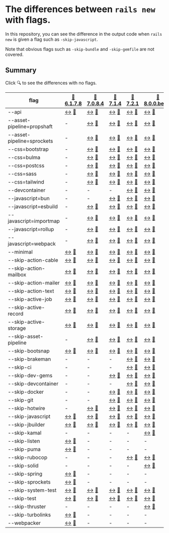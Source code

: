 # The differences between `rails new` with flags.

In this repository, you can see the difference in the output code when `rails new` is given a flag such as `-skip-javascript`.

Note that obvious flags such as `-skip-bundle` and `-skip-gemfile` are not covered.

## Summary

Click 🔍 to see the differences with no flags.

| flag | [🔎 6.1.7.8](https://github.com/snaka/rails_new_flags/tree/6.1.7.8) | [🔎 7.0.8.4](https://github.com/snaka/rails_new_flags/tree/7.0.8.4) | [🔎 7.1.4](https://github.com/snaka/rails_new_flags/tree/7.1.4) | [🔎 7.2.1](https://github.com/snaka/rails_new_flags/tree/7.2.1) | [🔎 8.0.0.beta1](https://github.com/snaka/rails_new_flags/tree/8.0.0.beta1) |
| --- | --- | --- | --- | --- | --- |
| --api | [↔️](https://github.com/snaka/rails_new_flags/compare/6.1.7.8..6.1.7.8-api)  [🔎](https://github.com/snaka/rails_new_flags/tree/6.1.7.8)| [↔️](https://github.com/snaka/rails_new_flags/compare/7.0.8.4..7.0.8.4-api)  [🔎](https://github.com/snaka/rails_new_flags/tree/7.0.8.4)| [↔️](https://github.com/snaka/rails_new_flags/compare/7.1.4..7.1.4-api)  [🔎](https://github.com/snaka/rails_new_flags/tree/7.1.4)| [↔️](https://github.com/snaka/rails_new_flags/compare/7.2.1..7.2.1-api)  [🔎](https://github.com/snaka/rails_new_flags/tree/7.2.1)| [↔️](https://github.com/snaka/rails_new_flags/compare/8.0.0.beta1..8.0.0.beta1-api)  [🔎](https://github.com/snaka/rails_new_flags/tree/8.0.0.beta1)|
| --asset-pipeline=propshaft | -  | [↔️](https://github.com/snaka/rails_new_flags/compare/7.0.8.4..7.0.8.4-asset-pipeline-propshaft)  [🔎](https://github.com/snaka/rails_new_flags/tree/7.0.8.4)| [↔️](https://github.com/snaka/rails_new_flags/compare/7.1.4..7.1.4-asset-pipeline-propshaft)  [🔎](https://github.com/snaka/rails_new_flags/tree/7.1.4)| [↔️](https://github.com/snaka/rails_new_flags/compare/7.2.1..7.2.1-asset-pipeline-propshaft)  [🔎](https://github.com/snaka/rails_new_flags/tree/7.2.1)| [↔️](https://github.com/snaka/rails_new_flags/compare/8.0.0.beta1..8.0.0.beta1-asset-pipeline-propshaft)  [🔎](https://github.com/snaka/rails_new_flags/tree/8.0.0.beta1)|
| --asset-pipeline=sprockets | -  | [↔️](https://github.com/snaka/rails_new_flags/compare/7.0.8.4..7.0.8.4-asset-pipeline-sprockets)  [🔎](https://github.com/snaka/rails_new_flags/tree/7.0.8.4)| [↔️](https://github.com/snaka/rails_new_flags/compare/7.1.4..7.1.4-asset-pipeline-sprockets)  [🔎](https://github.com/snaka/rails_new_flags/tree/7.1.4)| [↔️](https://github.com/snaka/rails_new_flags/compare/7.2.1..7.2.1-asset-pipeline-sprockets)  [🔎](https://github.com/snaka/rails_new_flags/tree/7.2.1)| [↔️](https://github.com/snaka/rails_new_flags/compare/8.0.0.beta1..8.0.0.beta1-asset-pipeline-sprockets)  [🔎](https://github.com/snaka/rails_new_flags/tree/8.0.0.beta1)|
| --css=bootstrap | -  | [↔️](https://github.com/snaka/rails_new_flags/compare/7.0.8.4..7.0.8.4-css-bootstrap)  [🔎](https://github.com/snaka/rails_new_flags/tree/7.0.8.4)| [↔️](https://github.com/snaka/rails_new_flags/compare/7.1.4..7.1.4-css-bootstrap)  [🔎](https://github.com/snaka/rails_new_flags/tree/7.1.4)| [↔️](https://github.com/snaka/rails_new_flags/compare/7.2.1..7.2.1-css-bootstrap)  [🔎](https://github.com/snaka/rails_new_flags/tree/7.2.1)| [↔️](https://github.com/snaka/rails_new_flags/compare/8.0.0.beta1..8.0.0.beta1-css-bootstrap)  [🔎](https://github.com/snaka/rails_new_flags/tree/8.0.0.beta1)|
| --css=bulma | -  | [↔️](https://github.com/snaka/rails_new_flags/compare/7.0.8.4..7.0.8.4-css-bulma)  [🔎](https://github.com/snaka/rails_new_flags/tree/7.0.8.4)| [↔️](https://github.com/snaka/rails_new_flags/compare/7.1.4..7.1.4-css-bulma)  [🔎](https://github.com/snaka/rails_new_flags/tree/7.1.4)| [↔️](https://github.com/snaka/rails_new_flags/compare/7.2.1..7.2.1-css-bulma)  [🔎](https://github.com/snaka/rails_new_flags/tree/7.2.1)| [↔️](https://github.com/snaka/rails_new_flags/compare/8.0.0.beta1..8.0.0.beta1-css-bulma)  [🔎](https://github.com/snaka/rails_new_flags/tree/8.0.0.beta1)|
| --css=postcss | -  | [↔️](https://github.com/snaka/rails_new_flags/compare/7.0.8.4..7.0.8.4-css-postcss)  [🔎](https://github.com/snaka/rails_new_flags/tree/7.0.8.4)| [↔️](https://github.com/snaka/rails_new_flags/compare/7.1.4..7.1.4-css-postcss)  [🔎](https://github.com/snaka/rails_new_flags/tree/7.1.4)| [↔️](https://github.com/snaka/rails_new_flags/compare/7.2.1..7.2.1-css-postcss)  [🔎](https://github.com/snaka/rails_new_flags/tree/7.2.1)| [↔️](https://github.com/snaka/rails_new_flags/compare/8.0.0.beta1..8.0.0.beta1-css-postcss)  [🔎](https://github.com/snaka/rails_new_flags/tree/8.0.0.beta1)|
| --css=sass | -  | [↔️](https://github.com/snaka/rails_new_flags/compare/7.0.8.4..7.0.8.4-css-sass)  [🔎](https://github.com/snaka/rails_new_flags/tree/7.0.8.4)| [↔️](https://github.com/snaka/rails_new_flags/compare/7.1.4..7.1.4-css-sass)  [🔎](https://github.com/snaka/rails_new_flags/tree/7.1.4)| [↔️](https://github.com/snaka/rails_new_flags/compare/7.2.1..7.2.1-css-sass)  [🔎](https://github.com/snaka/rails_new_flags/tree/7.2.1)| [↔️](https://github.com/snaka/rails_new_flags/compare/8.0.0.beta1..8.0.0.beta1-css-sass)  [🔎](https://github.com/snaka/rails_new_flags/tree/8.0.0.beta1)|
| --css=tailwind | -  | [↔️](https://github.com/snaka/rails_new_flags/compare/7.0.8.4..7.0.8.4-css-tailwind)  [🔎](https://github.com/snaka/rails_new_flags/tree/7.0.8.4)| [↔️](https://github.com/snaka/rails_new_flags/compare/7.1.4..7.1.4-css-tailwind)  [🔎](https://github.com/snaka/rails_new_flags/tree/7.1.4)| [↔️](https://github.com/snaka/rails_new_flags/compare/7.2.1..7.2.1-css-tailwind)  [🔎](https://github.com/snaka/rails_new_flags/tree/7.2.1)| [↔️](https://github.com/snaka/rails_new_flags/compare/8.0.0.beta1..8.0.0.beta1-css-tailwind)  [🔎](https://github.com/snaka/rails_new_flags/tree/8.0.0.beta1)|
| --devcontainer | -  | -  | -  | [↔️](https://github.com/snaka/rails_new_flags/compare/7.2.1..7.2.1-devcontainer)  [🔎](https://github.com/snaka/rails_new_flags/tree/7.2.1)| [↔️](https://github.com/snaka/rails_new_flags/compare/8.0.0.beta1..8.0.0.beta1-devcontainer)  [🔎](https://github.com/snaka/rails_new_flags/tree/8.0.0.beta1)|
| --javascript=bun | -  | -  | [↔️](https://github.com/snaka/rails_new_flags/compare/7.1.4..7.1.4-javascript-bun)  [🔎](https://github.com/snaka/rails_new_flags/tree/7.1.4)| [↔️](https://github.com/snaka/rails_new_flags/compare/7.2.1..7.2.1-javascript-bun)  [🔎](https://github.com/snaka/rails_new_flags/tree/7.2.1)| [↔️](https://github.com/snaka/rails_new_flags/compare/8.0.0.beta1..8.0.0.beta1-javascript-bun)  [🔎](https://github.com/snaka/rails_new_flags/tree/8.0.0.beta1)|
| --javascript=esbuild | -  | [↔️](https://github.com/snaka/rails_new_flags/compare/7.0.8.4..7.0.8.4-javascript-esbuild)  [🔎](https://github.com/snaka/rails_new_flags/tree/7.0.8.4)| [↔️](https://github.com/snaka/rails_new_flags/compare/7.1.4..7.1.4-javascript-esbuild)  [🔎](https://github.com/snaka/rails_new_flags/tree/7.1.4)| [↔️](https://github.com/snaka/rails_new_flags/compare/7.2.1..7.2.1-javascript-esbuild)  [🔎](https://github.com/snaka/rails_new_flags/tree/7.2.1)| [↔️](https://github.com/snaka/rails_new_flags/compare/8.0.0.beta1..8.0.0.beta1-javascript-esbuild)  [🔎](https://github.com/snaka/rails_new_flags/tree/8.0.0.beta1)|
| --javascript=importmap | -  | [↔️](https://github.com/snaka/rails_new_flags/compare/7.0.8.4..7.0.8.4-javascript-importmap)  [🔎](https://github.com/snaka/rails_new_flags/tree/7.0.8.4)| [↔️](https://github.com/snaka/rails_new_flags/compare/7.1.4..7.1.4-javascript-importmap)  [🔎](https://github.com/snaka/rails_new_flags/tree/7.1.4)| [↔️](https://github.com/snaka/rails_new_flags/compare/7.2.1..7.2.1-javascript-importmap)  [🔎](https://github.com/snaka/rails_new_flags/tree/7.2.1)| [↔️](https://github.com/snaka/rails_new_flags/compare/8.0.0.beta1..8.0.0.beta1-javascript-importmap)  [🔎](https://github.com/snaka/rails_new_flags/tree/8.0.0.beta1)|
| --javascript=rollup | -  | [↔️](https://github.com/snaka/rails_new_flags/compare/7.0.8.4..7.0.8.4-javascript-rollup)  [🔎](https://github.com/snaka/rails_new_flags/tree/7.0.8.4)| [↔️](https://github.com/snaka/rails_new_flags/compare/7.1.4..7.1.4-javascript-rollup)  [🔎](https://github.com/snaka/rails_new_flags/tree/7.1.4)| [↔️](https://github.com/snaka/rails_new_flags/compare/7.2.1..7.2.1-javascript-rollup)  [🔎](https://github.com/snaka/rails_new_flags/tree/7.2.1)| [↔️](https://github.com/snaka/rails_new_flags/compare/8.0.0.beta1..8.0.0.beta1-javascript-rollup)  [🔎](https://github.com/snaka/rails_new_flags/tree/8.0.0.beta1)|
| --javascript=webpack | -  | [↔️](https://github.com/snaka/rails_new_flags/compare/7.0.8.4..7.0.8.4-javascript-webpack)  [🔎](https://github.com/snaka/rails_new_flags/tree/7.0.8.4)| [↔️](https://github.com/snaka/rails_new_flags/compare/7.1.4..7.1.4-javascript-webpack)  [🔎](https://github.com/snaka/rails_new_flags/tree/7.1.4)| [↔️](https://github.com/snaka/rails_new_flags/compare/7.2.1..7.2.1-javascript-webpack)  [🔎](https://github.com/snaka/rails_new_flags/tree/7.2.1)| [↔️](https://github.com/snaka/rails_new_flags/compare/8.0.0.beta1..8.0.0.beta1-javascript-webpack)  [🔎](https://github.com/snaka/rails_new_flags/tree/8.0.0.beta1)|
| --minimal | [↔️](https://github.com/snaka/rails_new_flags/compare/6.1.7.8..6.1.7.8-minimal)  [🔎](https://github.com/snaka/rails_new_flags/tree/6.1.7.8)| [↔️](https://github.com/snaka/rails_new_flags/compare/7.0.8.4..7.0.8.4-minimal)  [🔎](https://github.com/snaka/rails_new_flags/tree/7.0.8.4)| [↔️](https://github.com/snaka/rails_new_flags/compare/7.1.4..7.1.4-minimal)  [🔎](https://github.com/snaka/rails_new_flags/tree/7.1.4)| [↔️](https://github.com/snaka/rails_new_flags/compare/7.2.1..7.2.1-minimal)  [🔎](https://github.com/snaka/rails_new_flags/tree/7.2.1)| [↔️](https://github.com/snaka/rails_new_flags/compare/8.0.0.beta1..8.0.0.beta1-minimal)  [🔎](https://github.com/snaka/rails_new_flags/tree/8.0.0.beta1)|
| --skip-action-cable | [↔️](https://github.com/snaka/rails_new_flags/compare/6.1.7.8..6.1.7.8-skip-action-cable)  [🔎](https://github.com/snaka/rails_new_flags/tree/6.1.7.8)| [↔️](https://github.com/snaka/rails_new_flags/compare/7.0.8.4..7.0.8.4-skip-action-cable)  [🔎](https://github.com/snaka/rails_new_flags/tree/7.0.8.4)| [↔️](https://github.com/snaka/rails_new_flags/compare/7.1.4..7.1.4-skip-action-cable)  [🔎](https://github.com/snaka/rails_new_flags/tree/7.1.4)| [↔️](https://github.com/snaka/rails_new_flags/compare/7.2.1..7.2.1-skip-action-cable)  [🔎](https://github.com/snaka/rails_new_flags/tree/7.2.1)| [↔️](https://github.com/snaka/rails_new_flags/compare/8.0.0.beta1..8.0.0.beta1-skip-action-cable)  [🔎](https://github.com/snaka/rails_new_flags/tree/8.0.0.beta1)|
| --skip-action-mailbox | [↔️](https://github.com/snaka/rails_new_flags/compare/6.1.7.8..6.1.7.8-skip-action-mailbox)  [🔎](https://github.com/snaka/rails_new_flags/tree/6.1.7.8)| [↔️](https://github.com/snaka/rails_new_flags/compare/7.0.8.4..7.0.8.4-skip-action-mailbox)  [🔎](https://github.com/snaka/rails_new_flags/tree/7.0.8.4)| [↔️](https://github.com/snaka/rails_new_flags/compare/7.1.4..7.1.4-skip-action-mailbox)  [🔎](https://github.com/snaka/rails_new_flags/tree/7.1.4)| [↔️](https://github.com/snaka/rails_new_flags/compare/7.2.1..7.2.1-skip-action-mailbox)  [🔎](https://github.com/snaka/rails_new_flags/tree/7.2.1)| [↔️](https://github.com/snaka/rails_new_flags/compare/8.0.0.beta1..8.0.0.beta1-skip-action-mailbox)  [🔎](https://github.com/snaka/rails_new_flags/tree/8.0.0.beta1)|
| --skip-action-mailer | [↔️](https://github.com/snaka/rails_new_flags/compare/6.1.7.8..6.1.7.8-skip-action-mailer)  [🔎](https://github.com/snaka/rails_new_flags/tree/6.1.7.8)| [↔️](https://github.com/snaka/rails_new_flags/compare/7.0.8.4..7.0.8.4-skip-action-mailer)  [🔎](https://github.com/snaka/rails_new_flags/tree/7.0.8.4)| [↔️](https://github.com/snaka/rails_new_flags/compare/7.1.4..7.1.4-skip-action-mailer)  [🔎](https://github.com/snaka/rails_new_flags/tree/7.1.4)| [↔️](https://github.com/snaka/rails_new_flags/compare/7.2.1..7.2.1-skip-action-mailer)  [🔎](https://github.com/snaka/rails_new_flags/tree/7.2.1)| [↔️](https://github.com/snaka/rails_new_flags/compare/8.0.0.beta1..8.0.0.beta1-skip-action-mailer)  [🔎](https://github.com/snaka/rails_new_flags/tree/8.0.0.beta1)|
| --skip-action-text | [↔️](https://github.com/snaka/rails_new_flags/compare/6.1.7.8..6.1.7.8-skip-action-text)  [🔎](https://github.com/snaka/rails_new_flags/tree/6.1.7.8)| [↔️](https://github.com/snaka/rails_new_flags/compare/7.0.8.4..7.0.8.4-skip-action-text)  [🔎](https://github.com/snaka/rails_new_flags/tree/7.0.8.4)| [↔️](https://github.com/snaka/rails_new_flags/compare/7.1.4..7.1.4-skip-action-text)  [🔎](https://github.com/snaka/rails_new_flags/tree/7.1.4)| [↔️](https://github.com/snaka/rails_new_flags/compare/7.2.1..7.2.1-skip-action-text)  [🔎](https://github.com/snaka/rails_new_flags/tree/7.2.1)| [↔️](https://github.com/snaka/rails_new_flags/compare/8.0.0.beta1..8.0.0.beta1-skip-action-text)  [🔎](https://github.com/snaka/rails_new_flags/tree/8.0.0.beta1)|
| --skip-active-job | [↔️](https://github.com/snaka/rails_new_flags/compare/6.1.7.8..6.1.7.8-skip-active-job)  [🔎](https://github.com/snaka/rails_new_flags/tree/6.1.7.8)| [↔️](https://github.com/snaka/rails_new_flags/compare/7.0.8.4..7.0.8.4-skip-active-job)  [🔎](https://github.com/snaka/rails_new_flags/tree/7.0.8.4)| [↔️](https://github.com/snaka/rails_new_flags/compare/7.1.4..7.1.4-skip-active-job)  [🔎](https://github.com/snaka/rails_new_flags/tree/7.1.4)| [↔️](https://github.com/snaka/rails_new_flags/compare/7.2.1..7.2.1-skip-active-job)  [🔎](https://github.com/snaka/rails_new_flags/tree/7.2.1)| [↔️](https://github.com/snaka/rails_new_flags/compare/8.0.0.beta1..8.0.0.beta1-skip-active-job)  [🔎](https://github.com/snaka/rails_new_flags/tree/8.0.0.beta1)|
| --skip-active-record | [↔️](https://github.com/snaka/rails_new_flags/compare/6.1.7.8..6.1.7.8-skip-active-record)  [🔎](https://github.com/snaka/rails_new_flags/tree/6.1.7.8)| [↔️](https://github.com/snaka/rails_new_flags/compare/7.0.8.4..7.0.8.4-skip-active-record)  [🔎](https://github.com/snaka/rails_new_flags/tree/7.0.8.4)| [↔️](https://github.com/snaka/rails_new_flags/compare/7.1.4..7.1.4-skip-active-record)  [🔎](https://github.com/snaka/rails_new_flags/tree/7.1.4)| [↔️](https://github.com/snaka/rails_new_flags/compare/7.2.1..7.2.1-skip-active-record)  [🔎](https://github.com/snaka/rails_new_flags/tree/7.2.1)| [↔️](https://github.com/snaka/rails_new_flags/compare/8.0.0.beta1..8.0.0.beta1-skip-active-record)  [🔎](https://github.com/snaka/rails_new_flags/tree/8.0.0.beta1)|
| --skip-active-storage | [↔️](https://github.com/snaka/rails_new_flags/compare/6.1.7.8..6.1.7.8-skip-active-storage)  [🔎](https://github.com/snaka/rails_new_flags/tree/6.1.7.8)| [↔️](https://github.com/snaka/rails_new_flags/compare/7.0.8.4..7.0.8.4-skip-active-storage)  [🔎](https://github.com/snaka/rails_new_flags/tree/7.0.8.4)| [↔️](https://github.com/snaka/rails_new_flags/compare/7.1.4..7.1.4-skip-active-storage)  [🔎](https://github.com/snaka/rails_new_flags/tree/7.1.4)| [↔️](https://github.com/snaka/rails_new_flags/compare/7.2.1..7.2.1-skip-active-storage)  [🔎](https://github.com/snaka/rails_new_flags/tree/7.2.1)| [↔️](https://github.com/snaka/rails_new_flags/compare/8.0.0.beta1..8.0.0.beta1-skip-active-storage)  [🔎](https://github.com/snaka/rails_new_flags/tree/8.0.0.beta1)|
| --skip-asset-pipeline | -  | [↔️](https://github.com/snaka/rails_new_flags/compare/7.0.8.4..7.0.8.4-skip-asset-pipeline)  [🔎](https://github.com/snaka/rails_new_flags/tree/7.0.8.4)| [↔️](https://github.com/snaka/rails_new_flags/compare/7.1.4..7.1.4-skip-asset-pipeline)  [🔎](https://github.com/snaka/rails_new_flags/tree/7.1.4)| [↔️](https://github.com/snaka/rails_new_flags/compare/7.2.1..7.2.1-skip-asset-pipeline)  [🔎](https://github.com/snaka/rails_new_flags/tree/7.2.1)| [↔️](https://github.com/snaka/rails_new_flags/compare/8.0.0.beta1..8.0.0.beta1-skip-asset-pipeline)  [🔎](https://github.com/snaka/rails_new_flags/tree/8.0.0.beta1)|
| --skip-bootsnap | [↔️](https://github.com/snaka/rails_new_flags/compare/6.1.7.8..6.1.7.8-skip-bootsnap)  [🔎](https://github.com/snaka/rails_new_flags/tree/6.1.7.8)| [↔️](https://github.com/snaka/rails_new_flags/compare/7.0.8.4..7.0.8.4-skip-bootsnap)  [🔎](https://github.com/snaka/rails_new_flags/tree/7.0.8.4)| [↔️](https://github.com/snaka/rails_new_flags/compare/7.1.4..7.1.4-skip-bootsnap)  [🔎](https://github.com/snaka/rails_new_flags/tree/7.1.4)| [↔️](https://github.com/snaka/rails_new_flags/compare/7.2.1..7.2.1-skip-bootsnap)  [🔎](https://github.com/snaka/rails_new_flags/tree/7.2.1)| [↔️](https://github.com/snaka/rails_new_flags/compare/8.0.0.beta1..8.0.0.beta1-skip-bootsnap)  [🔎](https://github.com/snaka/rails_new_flags/tree/8.0.0.beta1)|
| --skip-brakeman | -  | -  | -  | [↔️](https://github.com/snaka/rails_new_flags/compare/7.2.1..7.2.1-skip-brakeman)  [🔎](https://github.com/snaka/rails_new_flags/tree/7.2.1)| [↔️](https://github.com/snaka/rails_new_flags/compare/8.0.0.beta1..8.0.0.beta1-skip-brakeman)  [🔎](https://github.com/snaka/rails_new_flags/tree/8.0.0.beta1)|
| --skip-ci | -  | -  | -  | [↔️](https://github.com/snaka/rails_new_flags/compare/7.2.1..7.2.1-skip-ci)  [🔎](https://github.com/snaka/rails_new_flags/tree/7.2.1)| [↔️](https://github.com/snaka/rails_new_flags/compare/8.0.0.beta1..8.0.0.beta1-skip-ci)  [🔎](https://github.com/snaka/rails_new_flags/tree/8.0.0.beta1)|
| --skip-dev-gems | -  | -  | [↔️](https://github.com/snaka/rails_new_flags/compare/7.1.4..7.1.4-skip-dev-gems)  [🔎](https://github.com/snaka/rails_new_flags/tree/7.1.4)| [↔️](https://github.com/snaka/rails_new_flags/compare/7.2.1..7.2.1-skip-dev-gems)  [🔎](https://github.com/snaka/rails_new_flags/tree/7.2.1)| [↔️](https://github.com/snaka/rails_new_flags/compare/8.0.0.beta1..8.0.0.beta1-skip-dev-gems)  [🔎](https://github.com/snaka/rails_new_flags/tree/8.0.0.beta1)|
| --skip-devcontainer | -  | -  | -  | [↔️](https://github.com/snaka/rails_new_flags/compare/7.2.1..7.2.1-skip-devcontainer)  [🔎](https://github.com/snaka/rails_new_flags/tree/7.2.1)| [↔️](https://github.com/snaka/rails_new_flags/compare/8.0.0.beta1..8.0.0.beta1-skip-devcontainer)  [🔎](https://github.com/snaka/rails_new_flags/tree/8.0.0.beta1)|
| --skip-docker | -  | -  | [↔️](https://github.com/snaka/rails_new_flags/compare/7.1.4..7.1.4-skip-docker)  [🔎](https://github.com/snaka/rails_new_flags/tree/7.1.4)| [↔️](https://github.com/snaka/rails_new_flags/compare/7.2.1..7.2.1-skip-docker)  [🔎](https://github.com/snaka/rails_new_flags/tree/7.2.1)| [↔️](https://github.com/snaka/rails_new_flags/compare/8.0.0.beta1..8.0.0.beta1-skip-docker)  [🔎](https://github.com/snaka/rails_new_flags/tree/8.0.0.beta1)|
| --skip-git | -  | -  | [↔️](https://github.com/snaka/rails_new_flags/compare/7.1.4..7.1.4-skip-git)  [🔎](https://github.com/snaka/rails_new_flags/tree/7.1.4)| [↔️](https://github.com/snaka/rails_new_flags/compare/7.2.1..7.2.1-skip-git)  [🔎](https://github.com/snaka/rails_new_flags/tree/7.2.1)| [↔️](https://github.com/snaka/rails_new_flags/compare/8.0.0.beta1..8.0.0.beta1-skip-git)  [🔎](https://github.com/snaka/rails_new_flags/tree/8.0.0.beta1)|
| --skip-hotwire | -  | [↔️](https://github.com/snaka/rails_new_flags/compare/7.0.8.4..7.0.8.4-skip-hotwire)  [🔎](https://github.com/snaka/rails_new_flags/tree/7.0.8.4)| [↔️](https://github.com/snaka/rails_new_flags/compare/7.1.4..7.1.4-skip-hotwire)  [🔎](https://github.com/snaka/rails_new_flags/tree/7.1.4)| [↔️](https://github.com/snaka/rails_new_flags/compare/7.2.1..7.2.1-skip-hotwire)  [🔎](https://github.com/snaka/rails_new_flags/tree/7.2.1)| [↔️](https://github.com/snaka/rails_new_flags/compare/8.0.0.beta1..8.0.0.beta1-skip-hotwire)  [🔎](https://github.com/snaka/rails_new_flags/tree/8.0.0.beta1)|
| --skip-javascript | [↔️](https://github.com/snaka/rails_new_flags/compare/6.1.7.8..6.1.7.8-skip-javascript)  [🔎](https://github.com/snaka/rails_new_flags/tree/6.1.7.8)| [↔️](https://github.com/snaka/rails_new_flags/compare/7.0.8.4..7.0.8.4-skip-javascript)  [🔎](https://github.com/snaka/rails_new_flags/tree/7.0.8.4)| [↔️](https://github.com/snaka/rails_new_flags/compare/7.1.4..7.1.4-skip-javascript)  [🔎](https://github.com/snaka/rails_new_flags/tree/7.1.4)| [↔️](https://github.com/snaka/rails_new_flags/compare/7.2.1..7.2.1-skip-javascript)  [🔎](https://github.com/snaka/rails_new_flags/tree/7.2.1)| [↔️](https://github.com/snaka/rails_new_flags/compare/8.0.0.beta1..8.0.0.beta1-skip-javascript)  [🔎](https://github.com/snaka/rails_new_flags/tree/8.0.0.beta1)|
| --skip-jbuilder | [↔️](https://github.com/snaka/rails_new_flags/compare/6.1.7.8..6.1.7.8-skip-jbuilder)  [🔎](https://github.com/snaka/rails_new_flags/tree/6.1.7.8)| [↔️](https://github.com/snaka/rails_new_flags/compare/7.0.8.4..7.0.8.4-skip-jbuilder)  [🔎](https://github.com/snaka/rails_new_flags/tree/7.0.8.4)| [↔️](https://github.com/snaka/rails_new_flags/compare/7.1.4..7.1.4-skip-jbuilder)  [🔎](https://github.com/snaka/rails_new_flags/tree/7.1.4)| [↔️](https://github.com/snaka/rails_new_flags/compare/7.2.1..7.2.1-skip-jbuilder)  [🔎](https://github.com/snaka/rails_new_flags/tree/7.2.1)| [↔️](https://github.com/snaka/rails_new_flags/compare/8.0.0.beta1..8.0.0.beta1-skip-jbuilder)  [🔎](https://github.com/snaka/rails_new_flags/tree/8.0.0.beta1)|
| --skip-kamal | -  | -  | -  | -  | [↔️](https://github.com/snaka/rails_new_flags/compare/8.0.0.beta1..8.0.0.beta1-skip-kamal)  [🔎](https://github.com/snaka/rails_new_flags/tree/8.0.0.beta1)|
| --skip-listen | [↔️](https://github.com/snaka/rails_new_flags/compare/6.1.7.8..6.1.7.8-skip-listen)  [🔎](https://github.com/snaka/rails_new_flags/tree/6.1.7.8)| -  | -  | -  | -  |
| --skip-puma | [↔️](https://github.com/snaka/rails_new_flags/compare/6.1.7.8..6.1.7.8-skip-puma)  [🔎](https://github.com/snaka/rails_new_flags/tree/6.1.7.8)| -  | -  | -  | -  |
| --skip-rubocop | -  | -  | -  | [↔️](https://github.com/snaka/rails_new_flags/compare/7.2.1..7.2.1-skip-rubocop)  [🔎](https://github.com/snaka/rails_new_flags/tree/7.2.1)| [↔️](https://github.com/snaka/rails_new_flags/compare/8.0.0.beta1..8.0.0.beta1-skip-rubocop)  [🔎](https://github.com/snaka/rails_new_flags/tree/8.0.0.beta1)|
| --skip-solid | -  | -  | -  | -  | [↔️](https://github.com/snaka/rails_new_flags/compare/8.0.0.beta1..8.0.0.beta1-skip-solid)  [🔎](https://github.com/snaka/rails_new_flags/tree/8.0.0.beta1)|
| --skip-spring | [↔️](https://github.com/snaka/rails_new_flags/compare/6.1.7.8..6.1.7.8-skip-spring)  [🔎](https://github.com/snaka/rails_new_flags/tree/6.1.7.8)| -  | -  | -  | -  |
| --skip-sprockets | [↔️](https://github.com/snaka/rails_new_flags/compare/6.1.7.8..6.1.7.8-skip-sprockets)  [🔎](https://github.com/snaka/rails_new_flags/tree/6.1.7.8)| -  | -  | -  | -  |
| --skip-system-test | [↔️](https://github.com/snaka/rails_new_flags/compare/6.1.7.8..6.1.7.8-skip-system-test)  [🔎](https://github.com/snaka/rails_new_flags/tree/6.1.7.8)| [↔️](https://github.com/snaka/rails_new_flags/compare/7.0.8.4..7.0.8.4-skip-system-test)  [🔎](https://github.com/snaka/rails_new_flags/tree/7.0.8.4)| [↔️](https://github.com/snaka/rails_new_flags/compare/7.1.4..7.1.4-skip-system-test)  [🔎](https://github.com/snaka/rails_new_flags/tree/7.1.4)| [↔️](https://github.com/snaka/rails_new_flags/compare/7.2.1..7.2.1-skip-system-test)  [🔎](https://github.com/snaka/rails_new_flags/tree/7.2.1)| [↔️](https://github.com/snaka/rails_new_flags/compare/8.0.0.beta1..8.0.0.beta1-skip-system-test)  [🔎](https://github.com/snaka/rails_new_flags/tree/8.0.0.beta1)|
| --skip-test | [↔️](https://github.com/snaka/rails_new_flags/compare/6.1.7.8..6.1.7.8-skip-test)  [🔎](https://github.com/snaka/rails_new_flags/tree/6.1.7.8)| [↔️](https://github.com/snaka/rails_new_flags/compare/7.0.8.4..7.0.8.4-skip-test)  [🔎](https://github.com/snaka/rails_new_flags/tree/7.0.8.4)| [↔️](https://github.com/snaka/rails_new_flags/compare/7.1.4..7.1.4-skip-test)  [🔎](https://github.com/snaka/rails_new_flags/tree/7.1.4)| [↔️](https://github.com/snaka/rails_new_flags/compare/7.2.1..7.2.1-skip-test)  [🔎](https://github.com/snaka/rails_new_flags/tree/7.2.1)| [↔️](https://github.com/snaka/rails_new_flags/compare/8.0.0.beta1..8.0.0.beta1-skip-test)  [🔎](https://github.com/snaka/rails_new_flags/tree/8.0.0.beta1)|
| --skip-thruster | -  | -  | -  | -  | [↔️](https://github.com/snaka/rails_new_flags/compare/8.0.0.beta1..8.0.0.beta1-skip-thruster)  [🔎](https://github.com/snaka/rails_new_flags/tree/8.0.0.beta1)|
| --skip-turbolinks | [↔️](https://github.com/snaka/rails_new_flags/compare/6.1.7.8..6.1.7.8-skip-turbolinks)  [🔎](https://github.com/snaka/rails_new_flags/tree/6.1.7.8)| -  | -  | -  | -  |
| --webpacker | [↔️](https://github.com/snaka/rails_new_flags/compare/6.1.7.8..6.1.7.8-webpacker)  [🔎](https://github.com/snaka/rails_new_flags/tree/6.1.7.8)| -  | -  | -  | -  |
